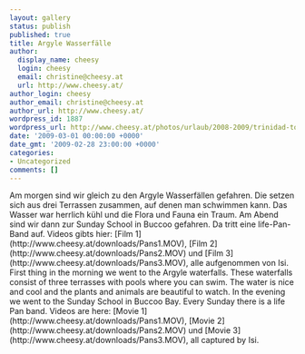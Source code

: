 ```yaml
---
layout: gallery
status: publish
published: true
title: Argyle Wasserfälle
author:
  display_name: cheesy
  login: cheesy
  email: christine@cheesy.at
  url: http://www.cheesy.at/
author_login: cheesy
author_email: christine@cheesy.at
author_url: http://www.cheesy.at/
wordpress_id: 1887
wordpress_url: http://www.cheesy.at/photos/urlaub/2008-2009/trinidad-tobago/argyle-waterfalls/
date: '2009-03-01 00:00:00 +0000'
date_gmt: '2009-02-28 23:00:00 +0000'
categories:
- Uncategorized
comments: []
---
```

<!--:de-->Am morgen sind wir gleich zu den Argyle Wasserfällen gefahren. Die setzen sich aus drei Terrassen zusammen, auf denen man schwimmen kann. Das Wasser war herrlich kühl und die Flora und Fauna ein Traum. Am Abend sind wir dann zur Sunday School in Buccoo gefahren. Da tritt eine life-Pan-Band auf. Videos gibts hier: [Film 1](http://www.cheesy.at/downloads/Pans1.MOV), [Film 2](http://www.cheesy.at/downloads/Pans2.MOV) und [Film 3](http://www.cheesy.at/downloads/Pans3.MOV), alle aufgenommen von Isi.
<!--:--><!--:en-->First thing in the morning we went to the Argyle waterfalls. These waterfalls consist of three terrasses with pools where you can swim. The water is nice and cool and the plants and animals are beautiful to watch. In the evening we went to the Sunday School in Buccoo Bay. Every Sunday there is a life Pan band. Videos are here: [Movie 1](http://www.cheesy.at/downloads/Pans1.MOV), [Movie 2](http://www.cheesy.at/downloads/Pans2.MOV) und [Movie 3](http://www.cheesy.at/downloads/Pans3.MOV), all captured by Isi.
<!--:-->
